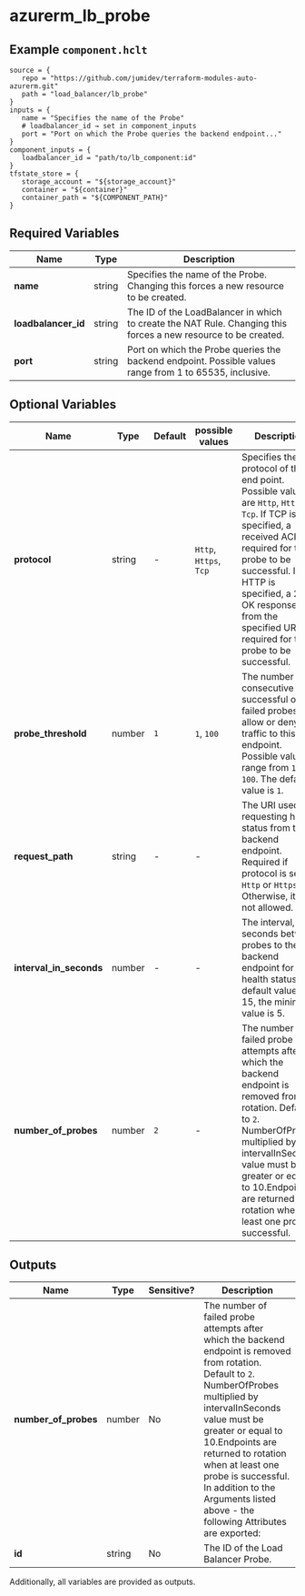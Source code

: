 # azurerm_lb_probe



## Example `component.hclt`

```hcl
source = {
   repo = "https://github.com/jumidev/terraform-modules-auto-azurerm.git"   
   path = "load_balancer/lb_probe"   
}
inputs = {
   name = "Specifies the name of the Probe"   
   # loadbalancer_id → set in component_inputs
   port = "Port on which the Probe queries the backend endpoint..."   
}
component_inputs = {
   loadbalancer_id = "path/to/lb_component:id"   
}
tfstate_store = {
   storage_account = "${storage_account}"   
   container = "${container}"   
   container_path = "${COMPONENT_PATH}"   
}
```

## Required Variables

| Name | Type |  Description |
| ---- | --------- |  ----------- |
| **name** | string |  Specifies the name of the Probe. Changing this forces a new resource to be created. | 
| **loadbalancer_id** | string |  The ID of the LoadBalancer in which to create the NAT Rule. Changing this forces a new resource to be created. | 
| **port** | string |  Port on which the Probe queries the backend endpoint. Possible values range from 1 to 65535, inclusive. | 

## Optional Variables

| Name | Type |  Default  |  possible values |  Description |
| ---- | --------- |  ----------- | ----------- | ----------- |
| **protocol** | string |  -  |  `Http`, `Https`, `Tcp`  |  Specifies the protocol of the end point. Possible values are `Http`, `Https` or `Tcp`. If TCP is specified, a received ACK is required for the probe to be successful. If HTTP is specified, a 200 OK response from the specified URI is required for the probe to be successful. | 
| **probe_threshold** | number |  `1`  |  `1`, `100`  |  The number of consecutive successful or failed probes that allow or deny traffic to this endpoint. Possible values range from `1` to `100`. The default value is `1`. | 
| **request_path** | string |  -  |  -  |  The URI used for requesting health status from the backend endpoint. Required if protocol is set to `Http` or `Https`. Otherwise, it is not allowed. | 
| **interval_in_seconds** | number |  -  |  -  |  The interval, in seconds between probes to the backend endpoint for health status. The default value is 15, the minimum value is 5. | 
| **number_of_probes** | number |  `2`  |  -  |  The number of failed probe attempts after which the backend endpoint is removed from rotation. Default to `2`. NumberOfProbes multiplied by intervalInSeconds value must be greater or equal to 10.Endpoints are returned to rotation when at least one probe is successful. | 



## Outputs

| Name | Type | Sensitive? | Description |
| ---- | ---- | --------- | --------- |
| **number_of_probes** | number | No  | The number of failed probe attempts after which the backend endpoint is removed from rotation. Default to `2`. NumberOfProbes multiplied by intervalInSeconds value must be greater or equal to 10.Endpoints are returned to rotation when at least one probe is successful. In addition to the Arguments listed above - the following Attributes are exported: | 
| **id** | string | No  | The ID of the Load Balancer Probe. | 

Additionally, all variables are provided as outputs.

